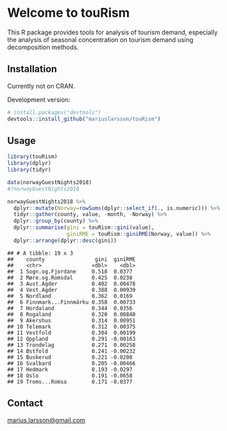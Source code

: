 
# Welcome to touRism

This R package provides tools for analysis of tourism demand, especially
the analysis of seasonal concentration on tourism demand using
decomposition methods.

## Installation

Currently not on CRAN. 

Development version:

``` r
# install.packages("devtools")
devtools::install_github("mariuslarsson/touRism")
```

## Usage

``` r
library(touRism)
library(dplyr)
library(tidyr)

data(norwayGuestNights2018)
#?norwayGuestNights2018

norwayGuestNights2018 %>% 
  dplyr::mutate(Norway=rowSums(dplyr::select_if(., is.numeric))) %>% 
  tidyr::gather(county, value, -month, -Norway) %>%
  dplyr::group_by(county) %>% 
  dplyr::summarise(gini = touRism::gini(value),
                   giniRME = touRism::giniRME(Norway, value)) %>% 
  dplyr::arrange(dplyr::desc(gini))
```

    ## # A tibble: 19 x 3
    ##    county                gini  giniRME
    ##    <chr>                <dbl>    <dbl>
    ##  1 Sogn.og.Fjordane     0.518  0.0377 
    ##  2 Møre.og.Romsdal      0.425  0.0238 
    ##  3 Aust.Agder           0.402  0.00478
    ##  4 Vest.Agder           0.388  0.00939
    ##  5 Nordland             0.362  0.0169 
    ##  6 Finnmark...Finnmárku 0.358  0.00733
    ##  7 Hordaland            0.344  0.0356 
    ##  8 Rogaland             0.320  0.00840
    ##  9 Akershus             0.314  0.00951
    ## 10 Telemark             0.312  0.00375
    ## 11 Vestfold             0.304  0.00199
    ## 12 Oppland              0.291 -0.00163
    ## 13 Trondelag            0.271  0.00258
    ## 14 Østfold              0.241 -0.00232
    ## 15 Buskerud             0.221 -0.0200 
    ## 16 Svalbard             0.205 -0.00466
    ## 17 Hedmark              0.193 -0.0297 
    ## 18 Oslo                 0.191 -0.0658 
    ## 19 Troms...Romsa        0.171 -0.0377

## Contact

<marius.larsson@gmail.com>
